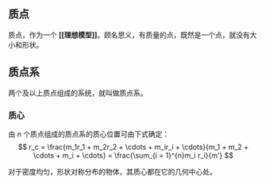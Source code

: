 
## 质点

质点，作为一个 **[[理想模型]]**。顾名思义，有质量的点，既然是一个点，就没有大小和形状。

## 质点系

两个及以上质点组成的系统，就叫做质点系。

### 质心

由 $n$ 个质点组成的质点系的质心位置可由下式确定：
$$
r_c = \frac{m_1r_1 + m_2r_2 + \cdots + m_ir_i + \cdots}{m_1 + m_2 + \cdots + m_i + \cdots} = \frac{\sum_{i = 1}^{n}m_i r_i}{m'}
$$

对于密度均匀，形状对称分布的物体，其质心都在它的几何中心处。